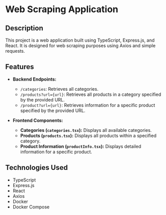 # Web Scraping Application

## Description
This project is a web application built using TypeScript, Express.js, and React. It is designed for web scraping purposes using Axios and simple requests.

## Features
- **Backend Endpoints:**
  - `/categories`: Retrieves all categories.
  - `/products?url={url}`: Retrieves all products in a category specified by the provided URL.
  - `/product?url={url}`: Retrieves information for a specific product specified by the provided URL.
  
- **Frontend Components:**
  - **Categories (`categories.tsx`):** Displays all available categories.
  - **Products (`products.tsx`):** Displays all products within a specified category.
  - **Product Information (`productInfo.tsx`):** Displays detailed information for a specific product.

## Technologies Used
- TypeScript
- Express.js
- React
- Axios
- Docker
- Docker Compose

